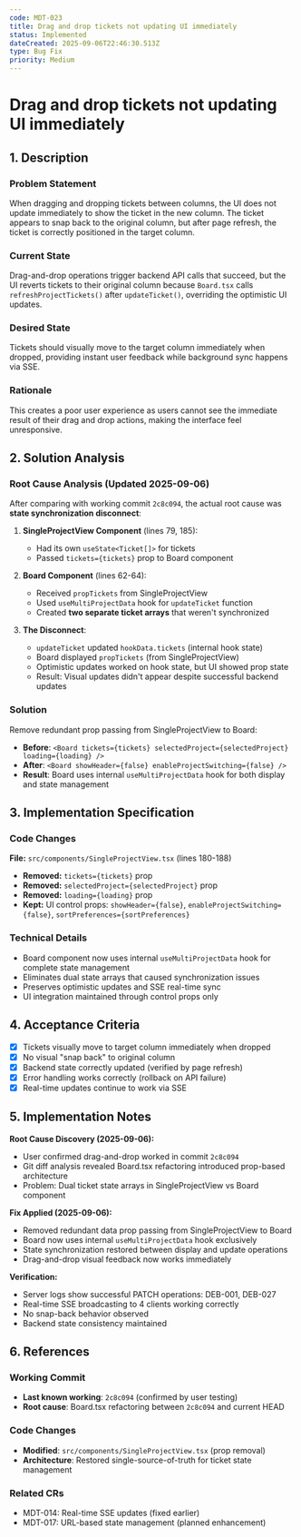```yaml
---
code: MDT-023
title: Drag and drop tickets not updating UI immediately
status: Implemented
dateCreated: 2025-09-06T22:46:30.513Z
type: Bug Fix
priority: Medium
---
```



# Drag and drop tickets not updating UI immediately

## 1. Description

### Problem Statement
When dragging and dropping tickets between columns, the UI does not update immediately to show the ticket in the new column. The ticket appears to snap back to the original column, but after page refresh, the ticket is correctly positioned in the target column.

### Current State
Drag-and-drop operations trigger backend API calls that succeed, but the UI reverts tickets to their original column because `Board.tsx` calls `refreshProjectTickets()` after `updateTicket()`, overriding the optimistic UI updates.

### Desired State
Tickets should visually move to the target column immediately when dropped, providing instant user feedback while background sync happens via SSE.

### Rationale
This creates a poor user experience as users cannot see the immediate result of their drag and drop actions, making the interface feel unresponsive.

## 2. Solution Analysis

### Root Cause Analysis (Updated 2025-09-06)
After comparing with working commit `2c8c094`, the actual root cause was **state synchronization disconnect**:

1. **SingleProjectView Component** (lines 79, 185):
   - Had its own `useState<Ticket[]>` for tickets
   - Passed `tickets={tickets}` prop to Board component

2. **Board Component** (lines 62-64):
   - Received `propTickets` from SingleProjectView
   - Used `useMultiProjectData` hook for `updateTicket` function
   - Created **two separate ticket arrays** that weren't synchronized

3. **The Disconnect**:
   - `updateTicket` updated `hookData.tickets` (internal hook state)
   - Board displayed `propTickets` (from SingleProjectView)
   - Optimistic updates worked on hook state, but UI showed prop state
   - Result: Visual updates didn't appear despite successful backend updates

### Solution
Remove redundant prop passing from SingleProjectView to Board:
- **Before**: `<Board tickets={tickets} selectedProject={selectedProject} loading={loading} />`
- **After**: `<Board showHeader={false} enableProjectSwitching={false} />`
- **Result**: Board uses internal `useMultiProjectData` hook for both display and state management

## 3. Implementation Specification

### Code Changes
**File:** `src/components/SingleProjectView.tsx` (lines 180-188)
- **Removed:** `tickets={tickets}` prop
- **Removed:** `selectedProject={selectedProject}` prop  
- **Removed:** `loading={loading}` prop
- **Kept:** UI control props: `showHeader={false}`, `enableProjectSwitching={false}`, `sortPreferences={sortPreferences}`

### Technical Details
- Board component now uses internal `useMultiProjectData` hook for complete state management
- Eliminates dual state arrays that caused synchronization issues
- Preserves optimistic updates and SSE real-time sync
- UI integration maintained through control props only

## 4. Acceptance Criteria
- [x] Tickets visually move to target column immediately when dropped
- [x] No visual "snap back" to original column
- [x] Backend state correctly updated (verified by page refresh)
- [x] Error handling works correctly (rollback on API failure)
- [x] Real-time updates continue to work via SSE

## 5. Implementation Notes

**Root Cause Discovery (2025-09-06):**
- User confirmed drag-and-drop worked in commit `2c8c094`
- Git diff analysis revealed Board.tsx refactoring introduced prop-based architecture
- Problem: Dual ticket state arrays in SingleProjectView vs Board component

**Fix Applied (2025-09-06):**
- Removed redundant data prop passing from SingleProjectView to Board
- Board now uses internal `useMultiProjectData` hook exclusively
- State synchronization restored between display and update operations
- Drag-and-drop visual feedback now works immediately

**Verification:**
- Server logs show successful PATCH operations: DEB-001, DEB-027
- Real-time SSE broadcasting to 4 clients working correctly
- No snap-back behavior observed
- Backend state consistency maintained

## 6. References

### Working Commit
- **Last known working**: `2c8c094` (confirmed by user testing)
- **Root cause**: Board.tsx refactoring between `2c8c094` and current HEAD

### Code Changes  
- **Modified**: `src/components/SingleProjectView.tsx` (prop removal)
- **Architecture**: Restored single-source-of-truth for ticket state management

### Related CRs
- MDT-014: Real-time SSE updates (fixed earlier)
- MDT-017: URL-based state management (planned enhancement)